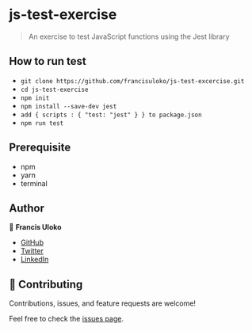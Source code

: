 # js-test-exercise

> An exercise to test JavaScript functions using the Jest library

## How to run test

- `git clone https://github.com/francisuloko/js-test-excercise.git`
- `cd js-test-exercise`
- `npm init`
- `npm install --save-dev jest`
- `add { scripts : { "test: "jest" } } to package.json`
- `npm run test`


## Prerequisite
- npm
- yarn
- terminal


## Author

👤 **Francis Uloko**

- [GitHub](https://github.com/francisuloko)
- [Twitter](https://twitter.com/francisuloko)
- [LinkedIn](https://linkedin.com/in/francisuloko)


## 🤝 Contributing

Contributions, issues, and feature requests are welcome!

Feel free to check the [issues page](https://github.com/francisuloko/js-test-exercise/issues).
